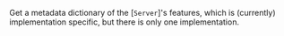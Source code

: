 Get a metadata dictionary of the [`Server`]'s features, which is (currently)
implementation specific, but there is only one implementation.
